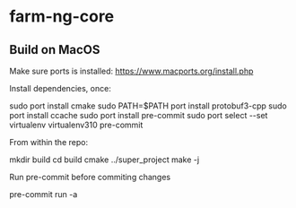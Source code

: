 # farm-ng-core

## Build on MacOS

Make sure ports is installed: https://www.macports.org/install.php

Install dependencies, once:

  sudo port install cmake
  sudo PATH=$PATH port install protobuf3-cpp
  sudo port install ccache
  sudo port install pre-commit
  sudo port select --set virtualenv virtualenv310
  pre-commit

From within the repo:

  mkdir build
  cd build
  cmake ../super_project
  make -j

Run pre-commit before commiting changes

  pre-commit run -a
